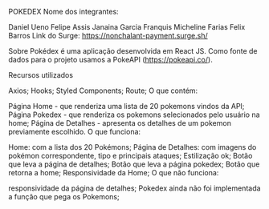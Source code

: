 POKEDEX
Nome dos integrantes:

Daniel Ueno
Felipe Assis
Janaina Garcia Franquis
Micheline Farias Felix Barros
Link do Surge: https://nonchalant-payment.surge.sh/

Sobre Pokédex é uma aplicação desenvolvida em React JS. Como fonte de dados para o projeto usamos a PokeAPI (https://pokeapi.co/).

Recursos utilizados

Axios;
Hooks;
Styled Components;
Route;
O que contém:

Página Home - que renderiza uma lista de 20 pokemons vindos da API;
Página Pokedex - que renderiza os pokemons selecionados pelo usuário na home;
Página de Detalhes - apresenta os detalhes de um pokemon previamente escolhido.
O que funciona:

Home: com a lista dos 20 Pokémons;
Página de Detalhes: com imagens do pokémon correspondente, tipo e principais ataques;
Estilização ok;
Botão que leva a página de detalhes;
Botão que leva a página pokedex;
Botão que retorna a home;
Responsividade da Home;
O que não funciona:

responsividade da página de detalhes;
Pokedex ainda não foi implementada a função que pega os Pokemons;

